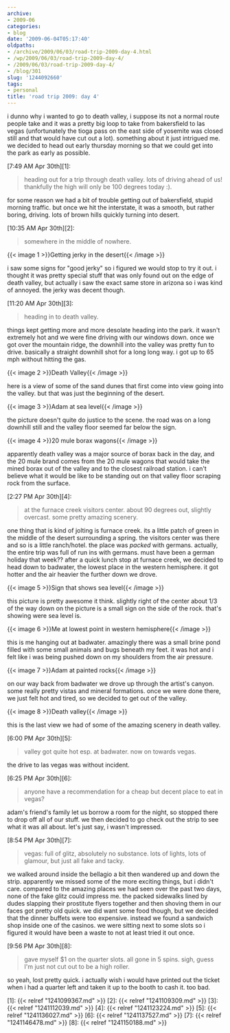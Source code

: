 ```yaml
---
archive:
- 2009-06
categories:
- blog
date: '2009-06-04T05:17:40'
oldpaths:
- /archive/2009/06/03/road-trip-2009-day-4.html
- /wp/2009/06/03/road-trip-2009-day-4/
- /2009/06/03/road-trip-2009-day-4/
- /blog/301
slug: '1244092660'
tags:
- personal
title: 'road trip 2009: day 4'
---
```


i dunno why i wanted to go to death valley, i suppose its not a normal
route people take and it was a pretty big loop to take from bakersfield to
las vegas (unfortunately the tioga pass on the east side of yosemite was
closed still and that would have cut out a lot). something about it just
intrigued me. we decided to head out early thursday morning so that we
could get into the park as early as possible.

[7:49 AM Apr 30th][1]:

> heading out for a trip through death valley. lots of driving ahead of
> us! thankfully the high will only be 100 degrees today :).

for some reason we had a bit of trouble getting out of bakersfield, stupid
morning traffic. but once we hit the interstate, it was a smooth, but
rather boring, driving. lots of brown hills quickly turning into desert.

[10:35 AM Apr 30th][2]:

> somewhere in the middle of nowhere.
 
{{< image 1 >}}Getting jerky in the desert{{< /image >}}

i saw some signs for "good jerky" so i figured we would stop to try it
out. i thought it was pretty special stuff that was only found out on the
edge of death valley, but actually i saw the exact same store in arizona
so i was kind of annoyed. the jerky was decent though.

[11:20 AM Apr 30th][3]:

> heading in to death valley.
 
things kept getting more and more desolate heading into the park. it
wasn't extremely hot and we were fine driving with our windows down. once
we got over the mountain ridge, the downhill into the valley was pretty
fun to drive. basically a straight downhill shot for a long long way.
i got up to 65 mph without hitting the gas.

{{< image 2 >}}Death Valley{{< /image >}}

here is a view of some of the sand dunes that first come into view going
into the valley. but that was just the beginning of the desert.

{{< image 3 >}}Adam at sea level{{< /image >}}

the picture doesn't quite do justice to the scene. the road was on a long
downhill still and the valley floor seemed far below the sign.

{{< image 4 >}}20 mule borax wagons{{< /image >}}

apparently death valley was a major source of borax back in the day, and
the 20 mule brand comes from the 20 mule wagons that would take the mined
borax out of the valley and to the closest railroad station. i can't
believe what it would be like to be standing out on that valley floor
scraping rock from the surface.

[2:27 PM Apr 30th][4]:

> at the furnace creek visitors center. about 90 degrees out, slightly
> overcast. some pretty amazing scenery.
  
one thing that is kind of jolting is furnace creek. its a little patch of
green in the middle of the desert surrounding a spring. the visitors
center was there and so is a little ranch/hotel. the place was _packed_
with germans. actually, the entire trip was full of run ins with germans.
must have been a german holiday that week?? after a quick lunch stop at
furnace creek, we decided to head down to badwater, the lowest place in
the western hemisphere. it got hotter and the air heavier the further down
we drove.

{{< image 5 >}}Sign that shows sea level{{< /image >}}

this picture is pretty awesome it think. slightly right of the center
about 1/3 of the way down on the picture is a small sign on the side of
the rock. that's showing were sea level is.

{{< image 6 >}}Me at lowest point in western hemisphere{{< /image >}}

this is me hanging out at badwater. amazingly there was a small brine pond
filled with some small animals and bugs beneath my feet. it was hot and
i felt like i was being pushed down on my shoulders from the air pressure.

{{< image 7 >}}Adam at painted rocks{{< /image >}}

on our way back from badwater we drove up through the artist's canyon.
some really pretty vistas and mineral formations. once we were done there,
we just felt hot and tired, so we decided to get out of the valley.

{{< image 8 >}}Death valley{{< /image >}}

this is the last view we had of some of the amazing scenery in death
valley.

[6:00 PM Apr 30th][5]:

> valley got quite hot esp. at badwater. now on towards vegas.
 
the drive to las vegas was without incident.

[6:25 PM Apr 30th][6]:

> anyone have a recommendation for a cheap but decent place to eat in
> vegas?

adam's friend's family let us borrow a room for the night, so stopped
there to drop off all of our stuff. we then decided to go check out the
strip to see what it was all about. let's just say, i wasn't impressed.

[8:54 PM Apr 30th][7]:

> vegas: full of glitz, absolutely no substance. lots of lights, lots of
> glamour, but just all fake and tacky.
  
we walked around inside the bellagio a bit then wandered up and down the
strip. apparently we missed some of the more exciting things, but i didn't
care. compared to the amazing places we had seen over the past two days,
none of the fake glitz could impress me. the packed sidewalks lined by
dudes slapping their prostitute flyers together and then shoving them in
our faces got pretty old quick. we did want some food though, but we
decided that the dinner buffets were too expensive. instead we found
a sandwich shop inside one of the casinos. we were sitting next to some
slots so i figured it would have been a waste to not at least tried it out
once.

[9:56 PM Apr 30th][8]:

> gave myself $1 on the quarter slots. all gone in 5 spins. sigh, guess
> I'm just not cut out to be a high roller.

so yeah, lost pretty quick. i actually wish i would have printed out the
ticket when i had a quarter left and taken it up to the booth to cash it.
too bad.

[1]: {{< relref "1241099367.md" >}}
[2]: {{< relref "1241109309.md" >}}
[3]: {{< relref "1241112039.md" >}}
[4]: {{< relref "1241123224.md" >}}
[5]: {{< relref "1241136027.md" >}}
[6]: {{< relref "1241137527.md" >}}
[7]: {{< relref "1241146478.md" >}}
[8]: {{< relref "1241150188.md" >}}

